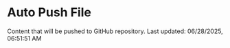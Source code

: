 # Auto Push File

Content that will be pushed to GitHub repository.
Last updated: 06/28/2025, 06:51:51 AM